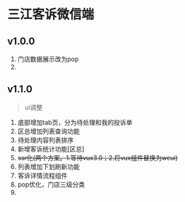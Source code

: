 # 三江客诉微信端
## v1.0.0
1. 门店数据展示改为pop
2. 
## v1.1.0
> ui调整
1. 底部增加tab页，分为待处理和我的投诉单
2. 区总增加列表查询功能
3. 待处理内容列表排序
4. 新增客诉统计功能[区总]
5. ~~ssr化(两个方案。1.等待vux3.0；2.将vux组件替换为weui)~~
6. 列表增加下划刷新功能
7. 客诉详情流程组件
8. pop优化，门店三级分类
9. 
